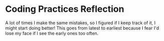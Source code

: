 # Coding Practices Reflection
A lot of times I make the same mistakes, so I figured if I keep track of it, I might start doing better!
This goes from latest to earliest because I fear I'd lose my face if I see the early ones too often.

